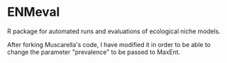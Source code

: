 # ENMeval
R package for automated runs and evaluations of ecological niche models.

After forking Muscarella's code, I have modified it in order to be able to change the parameter "prevalence" to be passed to MaxEnt.
